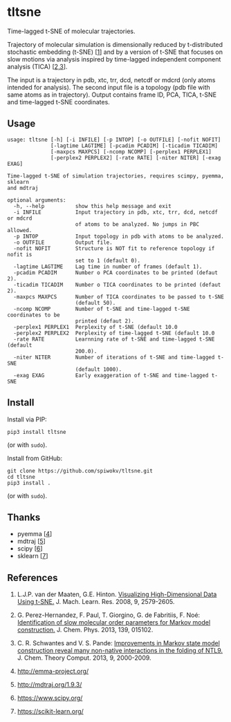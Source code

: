 # tltsne

Time-lagged t-SNE of molecular trajectories.

Trajectory of molecular simulation is dimensionally reduced by t-distributed stochastic embedding (t-SNE)
[[1](#References)] and by a version of t-SNE that focuses on slow motions via analysis inspired by time-lagged
independent component analysis (TICA) [[2,3](#References)].

The input is a trajectory in pdb, xtc, trr, dcd, netcdf or mdcrd (only atoms intended for analysis).
The second input file is a topology (pdb file with same atoms as in trajectory). Output contains
frame ID, PCA, TICA, t-SNE and time-lagged t-SNE coordinates.

## Usage

```
usage: tltsne [-h] [-i INFILE] [-p INTOP] [-o OUTFILE] [-nofit NOFIT]
              [-lagtime LAGTIME] [-pcadim PCADIM] [-ticadim TICADIM]
              [-maxpcs MAXPCS] [-ncomp NCOMP] [-perplex1 PERPLEX1]
              [-perplex2 PERPLEX2] [-rate RATE] [-niter NITER] [-exag EXAG]

Time-lagged t-SNE of simulation trajectories, requires scimpy, pyemma, sklearn
and mdtraj

optional arguments:
  -h, --help          show this help message and exit
  -i INFILE           Input trajectory in pdb, xtc, trr, dcd, netcdf or mdcrd
                      of atoms to be analyzed. No jumps in PBC allowed.
  -p INTOP            Input topology in pdb with atoms to be analyzed.
  -o OUTFILE          Output file.
  -nofit NOFIT        Structure is NOT fit to reference topology if nofit is
                      set to 1 (default 0).
  -lagtime LAGTIME    Lag time in number of frames (default 1).
  -pcadim PCADIM      Number o PCA coordinates to be printed (defaut 2).
  -ticadim TICADIM    Number o TICA coordinates to be printed (defaut 2).
  -maxpcs MAXPCS      Number of TICA coordinates to be passed to t-SNE
                      (default 50).
  -ncomp NCOMP        Number of t-SNE and time-lagged t-SNE coordinates to be
                      printed (defaut 2).
  -perplex1 PERPLEX1  Perplexity of t-SNE (default 10.0
  -perplex2 PERPLEX2  Perplexity of time-lagged t-SNE (default 10.0
  -rate RATE          Learnning rate of t-SNE and time-lagged t-SNE (default
                      200.0).
  -niter NITER        Number of iterations of t-SNE and time-lagged t-SNE
                      (default 1000).
  -exag EXAG          Early exaggeration of t-SNE and time-lagged t-SNE
```

## Install

Install via PIP:
```
pip3 install tltsne
```
(or with `sudo`).

Install from GitHub:
```
git clone https://github.com/spiwokv/tltsne.git
cd tltsne
pip3 install .
```
(or with `sudo`).

## Thanks

* pyemma [[4](#References)]
* mdtraj [[5](#References)]
* scipy [[6](#References)]
* sklearn [[7](#References)]

## References

1. L.J.P. van der Maaten, G.E. Hinton. [Visualizing High-Dimensional Data Using t-SNE.](https://lvdmaaten.github.io/publications/papers/JMLR_2008.pdf) J. Mach. Learn. Res. 2008, 9, 2579-2605.

2. G. Perez-Hernandez, F. Paul, T. Giorgino, G. de Fabritiis, F. Noé: [Identification of slow molecular order parameters for Markov model construction.](https://doi.org/10.1063/1.4811489) J. Chem. Phys. 2013, 139, 015102.

3. C. R. Schwantes and V. S. Pande: [Improvements in Markov state model construction reveal many non-native interactions in the folding of NTL9.](https://doi.org/10.1021/ct300878a) J. Chem. Theory Comput. 2013, 9, 2000-2009.

4. http://emma-project.org/

5. http://mdtraj.org/1.9.3/

6. https://www.scipy.org/

7. https://scikit-learn.org/

